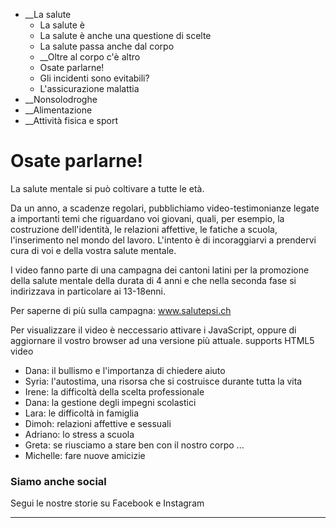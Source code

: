   * __La salute
    * La salute è
    * La salute è anche una questione di scelte
    * La salute passa anche dal corpo
    *  __Oltre al corpo c'è altro
      * Osate parlarne!
    * Gli incidenti sono evitabili?
    * L'assicurazione malattia
  *  __Nonsolodroghe
  *  __Alimentazione
  *  __Attività fisica e sport

#  Osate parlarne!

La salute mentale si può coltivare a tutte le età.

Da un anno, a scadenze regolari, pubblichiamo video-testimonianze legate a
importanti temi che riguardano voi giovani, quali, per esempio, la costruzione
dell'identità, le relazioni affettive, le fatiche a scuola, l'inserimento nel
mondo del lavoro. L'intento è di incoraggiarvi a prendervi cura di voi e della
vostra salute mentale.

I video fanno parte di una campagna dei cantoni latini per la promozione della
salute mentale della durata di 4 anni e che nella seconda fase si indirizzava
in particolare ai 13-18enni.

Per saperne di più sulla campagna: www.salutepsi.ch

Per visualizzare il video è neccessario attivare i JavaScript, oppure di
aggiornare il vostro browser ad una versione più attuale.  supports HTML5
video

  * Dana: il bullismo e l'importanza di chiedere aiuto
  * Syria: l'autostima, una risorsa che si costruisce durante tutta la vita
  * Irene: la difficoltà della scelta professionale
  * Dana: la gestione degli impegni scolastici
  * Lara: le difficoltà in famiglia
  * Dimoh: relazioni affettive e sessuali
  * Adriano: lo stress a scuola
  * Greta: se riusciamo a stare ben con il nostro corpo ...
  * Michelle: fare nuove amicizie

###  Siamo anche social

Segui le nostre storie su Facebook e Instagram

 __ __

